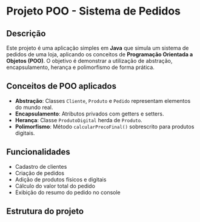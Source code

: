 # Projeto POO - Sistema de Pedidos

## Descrição
Este projeto é uma aplicação simples em **Java** que simula um sistema de pedidos de uma loja, aplicando os conceitos de **Programação Orientada a Objetos (POO)**. O objetivo é demonstrar a utilização de abstração, encapsulamento, herança e polimorfismo de forma prática.

## Conceitos de POO aplicados
- **Abstração**: Classes `Cliente`, `Produto` e `Pedido` representam elementos do mundo real.
- **Encapsulamento**: Atributos privados com getters e setters.
- **Herança**: Classe `ProdutoDigital` herda de `Produto`.
- **Polimorfismo**: Método `calcularPrecoFinal()` sobrescrito para produtos digitais.

## Funcionalidades
- Cadastro de clientes
- Criação de pedidos
- Adição de produtos físicos e digitais
- Cálculo do valor total do pedido
- Exibição do resumo do pedido no console

## Estrutura do projeto
